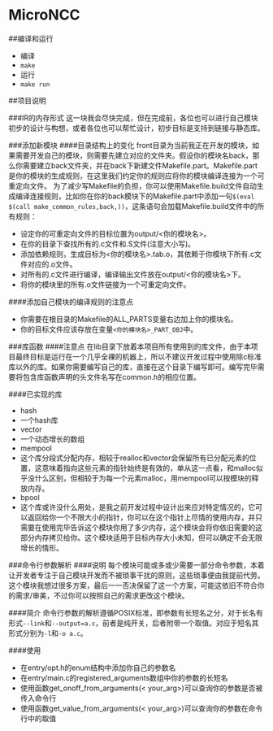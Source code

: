 # MicroNCC

##编译和运行
* 编译
 * `make`
* 运行
 * `make run`

##项目说明

###IR的内存形式
这一块我会尽快完成，但在完成前，各位也可以进行自己模块初步的设计与构想，或者各位也可以帮忙设计，初步目标是支持到链接与静态库。

###添加新模块
####目录结构上的变化
front目录为当前我正在开发的模块，如果需要开发自己的模块，则需要先建立对应的文件夹。假设你的模块名back，那么你需要建立back文件夹，并在back下新建文件Makefile.part。Makefile.part是你的模块的生成规则，在这里我们约定你的规则应将你的模块编译连接为一个可重定向文件。
为了减少写Makefile的负担，你可以使用Makefile.build文件自动生成编译连接规则，比如你在你的back模块下的Makefile.part中添加一句`$(eval $(call make_common_rules,back,))`，这条语句会加载Makefile.build文件中的所有规则：

* 设定你的可重定向文件的目标位置为output/<你的模块名>。
* 在你的目录下查找所有的.c文件和.S文件(注意大小写)。
* 添加依赖规则，生成目标为<你的模块名>.tab.o，其依赖于你模块下所有.c文件对应的.o文件。
* 对所有的.c文件进行编译，编译输出文件放在output/<你的模块名>下。
* 将你的模块里的所有.o文件链接为一个可重定向文件。

####添加自己模块的编译规则的注意点
* 你需要在根目录的Makefile的ALL\_PARTS变量右边加上你的模块名。
* 你的目标文件应该存放在变量`<你的模块名>_PART_OBJ`中。

###库函数
####注意点
在lib目录下放着本项目所有使用到的库文件，由于本项目最终目标是运行在一个几乎全裸的机器上，所以不建议开发过程中使用除c标准库以外的库。如果你需要编写自己的库，直接在这个目录下编写即可。编写完毕需要将包含库函数声明的头文件名写在common.h的相应位置。

####已实现的库
* hash
 * 一个hash库
* vector
 * 一个动态增长的数组
* mempool
 * 这个库分段式分配内存，相较于realloc和vector会保留所有已分配元素的位置，这意味着指向这些元素的指针始终是有效的，单从这一点看，和malloc似乎没什么区别，但相较于为每一个元素malloc，用mempool可以按模块的释放内存。
* bpool
 * 这个库或许没什么用处，是我之前开发过程中设计出来应对特定情况的，它可以返回给你一个不限大小的指针，你可以在这个指针上尽情的使用内存，并只需要在使用完毕告诉这个模块你用了多少内存，这个模块会将你依旧需要的这部分内存拷贝给你。这个模块适用于目标内存大小未知，但可以确定不会无限增长的情形。

###命令行参数解析
####说明
每个模块可能或多或少需要一部分命令参数，本着让开发者专注于自己模块开发而不被琐事干扰的原则，这些琐事便由我提前代劳。这个模块我想过很多方案，最后一一否决保留了这一个方案，可能这依旧不符合你的需求/审美，不过你可以按照自己的需求更改这个模块。

####简介
命令行参数的解析遵循POSIX标准，即参数有长短名之分，对于长名有形式`--link`和`--output=a.c`，前者是纯开关，后者附带一个取值。对应于短名其形式分别为`-l`和`-o a.c`。

####使用
* 在entry/opt.h的enum结构中添加你自己的参数名
* 在entry/main.c的registered\_arguments数组中你的参数的长短名
* 使用函数get\_onoff\_from\_arguments(< your_arg>)可以查询你的参数是否被传入命令行
* 使用函数get\_value\_from\_arguments(< your_arg>)可以查询你的参数在命令行中的取值
